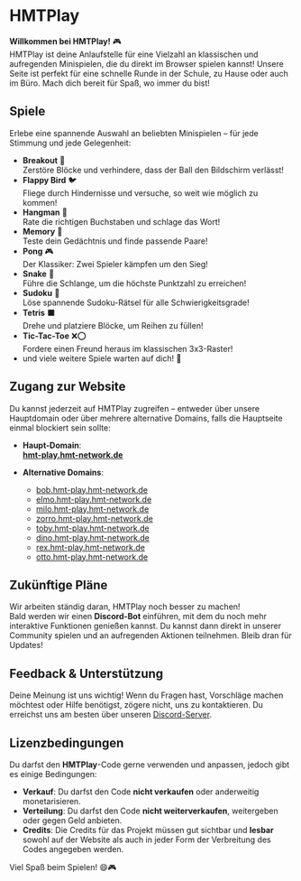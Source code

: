 # HMTPlay

**Willkommen bei HMTPlay!** 🎮  
HMTPlay ist deine Anlaufstelle für eine Vielzahl an klassischen und aufregenden Minispielen, die du direkt im Browser spielen kannst! Unsere Seite ist perfekt für eine schnelle Runde in der Schule, zu Hause oder auch im Büro. Mach dich bereit für Spaß, wo immer du bist!

## Spiele

Erlebe eine spannende Auswahl an beliebten Minispielen – für jede Stimmung und jede Gelegenheit:

- **Breakout** 🏓  
  Zerstöre Blöcke und verhindere, dass der Ball den Bildschirm verlässt!
- **Flappy Bird** 🐦  
  Fliege durch Hindernisse und versuche, so weit wie möglich zu kommen!
- **Hangman** 🤔  
  Rate die richtigen Buchstaben und schlage das Wort!
- **Memory** 🧠  
  Teste dein Gedächtnis und finde passende Paare!
- **Pong** 🎮  
  Der Klassiker: Zwei Spieler kämpfen um den Sieg!
- **Snake** 🐍  
  Führe die Schlange, um die höchste Punktzahl zu erreichen!
- **Sudoku** 🔢  
  Löse spannende Sudoku-Rätsel für alle Schwierigkeitsgrade!
- **Tetris** ⬛  
  Drehe und platziere Blöcke, um Reihen zu füllen!
- **Tic-Tac-Toe** ❌⭕  
  Fordere einen Freund heraus im klassischen 3x3-Raster!
- und viele weitere Spiele warten auf dich! 🎉

## Zugang zur Website

Du kannst jederzeit auf HMTPlay zugreifen – entweder über unsere Hauptdomain oder über mehrere alternative Domains, falls die Hauptseite einmal blockiert sein sollte:

- **Haupt-Domain**:  
  [**hmt-play.hmt-network.de**](https://hmt-play.hmt-network.de)

- **Alternative Domains**:
  - [bob.hmt-play.hmt-network.de](https://bob.hmt-play.hmt-network.de)
  - [elmo.hmt-play.hmt-network.de](https://elmo.hmt-play.hmt-network.de)
  - [milo.hmt-play.hmt-network.de](https://milo.hmt-play.hmt-network.de)
  - [zorro.hmt-play.hmt-network.de](https://zorro.hmt-play.hmt-network.de)
  - [toby.hmt-play.hmt-network.de](https://toby.hmt-play.hmt-network.de)
  - [dino.hmt-play.hmt-network.de](https://dino.hmt-play.hmt-network.de)
  - [rex.hmt-play.hmt-network.de](https://rex.hmt-play.hmt-network.de)
  - [otto.hmt-play.hmt-network.de](https://otto.hmt-play.hmt-network.de)

## Zukünftige Pläne

Wir arbeiten ständig daran, HMTPlay noch besser zu machen!  
Bald werden wir einen **Discord-Bot** einführen, mit dem du noch mehr interaktive Funktionen genießen kannst. Du kannst dann direkt in unserer Community spielen und an aufregenden Aktionen teilnehmen. Bleib dran für Updates!

## Feedback & Unterstützung

Deine Meinung ist uns wichtig! Wenn du Fragen hast, Vorschläge machen möchtest oder Hilfe benötigst, zögere nicht, uns zu kontaktieren. Du erreichst uns am besten über unseren [Discord-Server](https://discord.gg/W7gQqBmYvG).

## Lizenzbedingungen

Du darfst den **HMTPlay**-Code gerne verwenden und anpassen, jedoch gibt es einige Bedingungen:

- **Verkauf**: Du darfst den Code **nicht verkaufen** oder anderweitig monetarisieren.
- **Verteilung**: Du darfst den Code **nicht weiterverkaufen**, weitergeben oder gegen Geld anbieten.
- **Credits**: Die Credits für das Projekt müssen gut sichtbar und **lesbar** sowohl auf der Website als auch in jeder Form der Verbreitung des Codes angegeben werden.

Viel Spaß beim Spielen! 😄🎮
